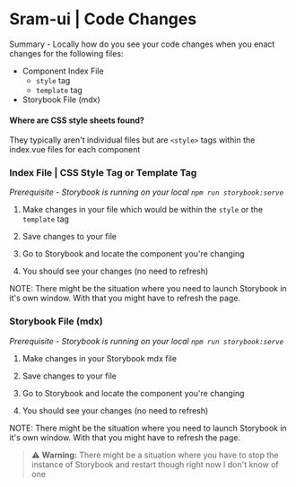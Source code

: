 # Sram-ui | Code Changes

Summary - Locally how do you see your code changes when you enact changes for the following files:
- Component Index File 
    - `style` tag  
    - `template` tag
- Storybook File (mdx) 

#### Where are CSS style sheets found?
They typically aren't individual files but are `<style>` tags within the index.vue files for each component

### Index File | CSS Style Tag or Template Tag
*Prerequisite - Storybook is running on your local `npm run storybook:serve`*
1. Make changes in your file which would be within the `style` or the `template` tag

2. Save changes to your file

3. Go to Storybook and locate the component you're changing
 
4. You should see your changes (no need to refresh)

NOTE: There might be the situation where you need to launch Storybook in it's own window. With that you might have to refresh the page.



### Storybook File (mdx)
*Prerequisite - Storybook is running on your local `npm run storybook:serve`*
1. Make changes in your Storybook mdx file

2. Save changes to your file

3. Go to Storybook and locate the component you're changing
 
4. You should see your changes (no need to refresh)

NOTE: There might be the situation where you need to launch Storybook in it's own window. With that you might have to refresh the page.

> :warning: **Warning:** There might be a situation where you have to stop the instance of Storybook and restart though right now I don't know of one